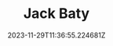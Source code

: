 ---
title: "Jack Baty"
category: "IndieWeb & Personal Blogs"
site_url: https://baty.net/posts
feed_url: https://baty.net/feed/
date: 2023-11-29T11:36:55.224681Z
domain: baty.net

---